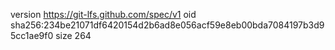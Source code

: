 version https://git-lfs.github.com/spec/v1
oid sha256:234be21071df6420154d2b6ad8e056acf59e8eb00bda7084197b3d95cc1ae9f0
size 264
